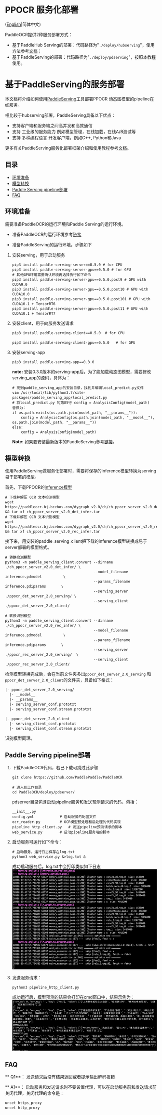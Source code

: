 # PPOCR 服务化部署

([English](./README.md)|简体中文)

PaddleOCR提供2种服务部署方式：
- 基于PaddleHub Serving的部署：代码路径为"`./deploy/hubserving`"，使用方法参考[文档](../../deploy/hubserving/readme.md)；
- 基于PaddleServing的部署：代码路径为"`./deploy/pdserving`"，按照本教程使用。

# 基于PaddleServing的服务部署

本文档将介绍如何使用[PaddleServing](https://github.com/PaddlePaddle/Serving/blob/develop/README_CN.md)工具部署PPOCR
动态图模型的pipeline在线服务。

相比较于hubserving部署，PaddleServing具备以下优点：
- 支持客户端和服务端之间高并发和高效通信
- 支持 工业级的服务能力 例如模型管理，在线加载，在线A/B测试等
- 支持 多种编程语言 开发客户端，例如C++, Python和Java

更多有关PaddleServing服务化部署框架介绍和使用教程参考[文档](https://github.com/PaddlePaddle/Serving/blob/develop/README_CN.md)。

## 目录
- [环境准备](#环境准备)
- [模型转换](#模型转换)
- [Paddle Serving pipeline部署](#部署)
- [FAQ](#FAQ)

<a name="环境准备"></a>
## 环境准备

需要准备PaddleOCR的运行环境和Paddle Serving的运行环境。

- 准备PaddleOCR的运行环境参考[链接](../../doc/doc_ch/installation.md)

- 准备PaddleServing的运行环境，步骤如下

1. 安装serving，用于启动服务
    ```
    pip3 install paddle-serving-server==0.5.0 # for CPU
    pip3 install paddle-serving-server-gpu==0.5.0 # for GPU
    # 其他GPU环境需要确认环境再选择执行如下命令
    pip3 install paddle-serving-server-gpu==0.5.0.post9 # GPU with CUDA9.0
    pip3 install paddle-serving-server-gpu==0.5.0.post10 # GPU with CUDA10.0
    pip3 install paddle-serving-server-gpu==0.5.0.post101 # GPU with CUDA10.1 + TensorRT6
    pip3 install paddle-serving-server-gpu==0.5.0.post11 # GPU with CUDA10.1 + TensorRT7
    ```

2. 安装client，用于向服务发送请求
    ```
    pip3 install paddle-serving-client==0.5.0  # for CPU

    pip3 install paddle-serving-client-gpu==0.5.0   # for GPU
    ```

3. 安装serving-app
    ```
    pip3 install paddle-serving-app==0.3.0
    ```
    **note:**  安装0.3.0版本的serving-app后，为了能加载动态图模型，需要修改serving_app的源码，具体为：
    ```
    # 找到paddle_serving_app的安装目录，找到并编辑local_predict.py文件
    vim /usr/local/lib/python3.7/site-packages/paddle_serving_app/local_predict.py
    # 将local_predict.py 的第85行 config = AnalysisConfig(model_path)  替换为：
    if os.path.exists(os.path.join(model_path, "__params__")):
        config = AnalysisConfig(os.path.join(model_path, "__model__"), os.path.join(model_path, "__params__"))
    else:
        config = AnalysisConfig(model_path)
    ```

    **Note:** 如果要安装最新版本的PaddleServing参考[链接](https://github.com/PaddlePaddle/Serving/blob/develop/doc/LATEST_PACKAGES.md)。

<a name="模型转换"></a>
## 模型转换

使用PaddleServing做服务化部署时，需要将保存的inference模型转换为serving易于部署的模型。

首先，下载PPOCR的[inference模型](https://github.com/PaddlePaddle/PaddleOCR#pp-ocr-20-series-model-listupdate-on-dec-15)
```
# 下载并解压 OCR 文本检测模型
wget https://paddleocr.bj.bcebos.com/dygraph_v2.0/ch/ch_ppocr_server_v2.0_det_infer.tar && tar xf ch_ppocr_server_v2.0_det_infer.tar
# 下载并解压 OCR 文本识别模型
wget https://paddleocr.bj.bcebos.com/dygraph_v2.0/ch/ch_ppocr_server_v2.0_rec_infer.tar && tar xf ch_ppocr_server_v2.0_rec_infer.tar
```

接下来，用安装的paddle_serving_client把下载的inference模型转换成易于server部署的模型格式。

```
# 转换检测模型
python3 -m paddle_serving_client.convert --dirname ./ch_ppocr_server_v2.0_det_infer/ \
                                         --model_filename inference.pdmodel          \
                                         --params_filename inference.pdiparams       \
                                         --serving_server ./ppocr_det_server_2.0_serving/ \
                                         --serving_client ./ppocr_det_server_2.0_client/

# 转换识别模型
python3 -m paddle_serving_client.convert --dirname ./ch_ppocr_server_v2.0_rec_infer/ \
                                         --model_filename inference.pdmodel          \
                                         --params_filename inference.pdiparams       \
                                         --serving_server ./ppocr_rec_server_2.0_serving/  \
                                         --serving_client ./ppocr_rec_server_2.0_client/
```

检测模型转换完成后，会在当前文件夹多出`ppocr_det_server_2.0_serving` 和`ppocr_det_server_2.0_client`的文件夹，具备如下格式：
```
|- ppocr_det_server_2.0_serving/
  |- __model__  
  |- __params__
  |- serving_server_conf.prototxt  
  |- serving_server_conf.stream.prototxt

|- ppocr_det_server_2.0_client
  |- serving_client_conf.prototxt  
  |- serving_client_conf.stream.prototxt

```
识别模型同理。

<a name="部署"></a>
## Paddle Serving pipeline部署

1. 下载PaddleOCR代码，若已下载可跳过此步骤
    ```
    git clone https://github.com/PaddlePaddle/PaddleOCR

    # 进入到工作目录
    cd PaddleOCR/deploy/pdserver/
    ```
    pdserver目录包含启动pipeline服务和发送预测请求的代码，包括：
    ```
    __init__.py
    config.yml            # 启动服务的配置文件
    ocr_reader.py         # OCR模型预处理和后处理的代码实现
    pipeline_http_client.py   # 发送pipeline预测请求的脚本
    web_service.py        # 启动pipeline服务端的脚本
    ```

2. 启动服务可运行如下命令：
    ```
    # 启动服务，运行日志保存在log.txt
    python3 web_service.py &>log.txt &
    ```
    成功启动服务后，log.txt中会打印类似如下日志
    ![](./imgs/start_server.png)

3. 发送服务请求：
    ```
    python3 pipeline_http_client.py
    ```
    成功运行后，模型预测的结果会打印在cmd窗口中，结果示例为：
    ![](./imgs/results.png)


<a name="FAQ"></a>
## FAQ
** Q1**： 发送请求后没有结果返回或者提示输出解码报错

** A1**： 启动服务和发送请求时不要设置代理，可以在启动服务前和发送请求前关闭代理，关闭代理的命令是：
```
unset https_proxy
unset http_proxy
```
